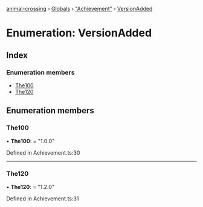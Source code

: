 [animal-crossing](../README.md) › [Globals](../globals.md) › ["Achievement"](../modules/_achievement_.md) › [VersionAdded](_achievement_.versionadded.md)

# Enumeration: VersionAdded

## Index

### Enumeration members

* [The100](_achievement_.versionadded.md#the100)
* [The120](_achievement_.versionadded.md#the120)

## Enumeration members

###  The100

• **The100**: = "1.0.0"

Defined in Achievement.ts:30

___

###  The120

• **The120**: = "1.2.0"

Defined in Achievement.ts:31
